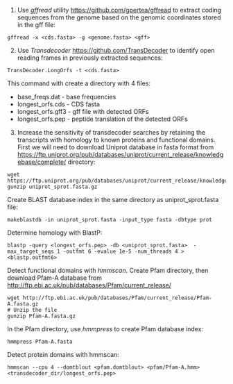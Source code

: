 1. Use *gffread* utility https://github.com/gpertea/gffread to extract coding sequences from the genome based on the genomic coordinates stored in the gff file:

```
gffread -x <cds.fasta> -g <genome.fasta> <gff>
```
2. Use *Transdecoder* https://github.com/TransDecoder to identify open reading frames in previously extracted sequences:

```
TransDecoder.LongOrfs -t <cds.fasta>
```
This command with create a directory with 4 files:
* base_freqs.dat - base frequencies
* longest_orfs.cds - CDS fasta
* longest_orfs.gff3 - gff file with detected ORFs
* longest_orfs.pep - peptide translation of the detected ORFs

3. Increase the sensitivity of transdecoder searches by retaining the transcripts with homology to known proteins and functional domains.
First we will need to download Uniprot database in fasta format from https://ftp.uniprot.org/pub/databases/uniprot/current_release/knowledgebase/complete/ directory:

```
wget https://ftp.uniprot.org/pub/databases/uniprot/current_release/knowledgebase/complete/uniprot_sprot.fasta.gz
gunzip uniprot_sprot.fasta.gz
```
Create BLAST database index in the same directory as uniprot_sprot.fasta file:
```
makeblastdb -in uniprot_sprot.fasta -input_type fasta -dbtype prot
```
Determine homology with BlastP:
```
blastp -query <longest_orfs.pep> -db <uniprot_sprot.fasta>  -max_target_seqs 1 -outfmt 6 -evalue 1e-5 -num_threads 4 > <blastp.outfmt6>
```
Detect functional domains with *hmmscan*.
Create Pfam directory, then download Pfam-A database from http://ftp.ebi.ac.uk/pub/databases/Pfam/current_release/
```
wget http://ftp.ebi.ac.uk/pub/databases/Pfam/current_release/Pfam-A.fasta.gz
# Unzip the file
gunzip Pfam-A.fasta.gz
```
In the Pfam directory, use *hmmpress* to create Pfam database index:
```
hmmpress Pfam-A.fasta
```
Detect protein domains with hmmscan:
```
hmmscan --cpu 4 --domtblout <pfam.domtblout> <pfam/Pfam-A.hmm> <transdecoder_dir/longest_orfs.pep>
```





